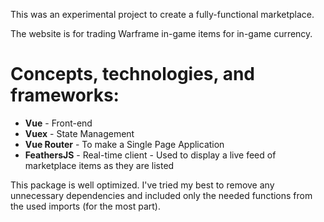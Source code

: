 
This was an experimental project to create a fully-functional marketplace.

The website is for trading Warframe in-game items for in-game currency.

# Concepts, technologies, and frameworks:

* **Vue** - Front-end
* **Vuex** - State Management
* **Vue Router** - To make a Single Page Application
* **FeathersJS** - Real-time client - Used to display a live feed of marketplace items as they are listed

This package is well optimized. I've tried my best to remove any unnecessary dependencies and included only the needed functions from the used imports (for the most part).  